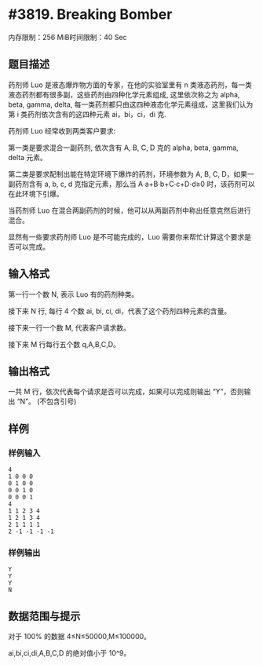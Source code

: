 # #3819. Breaking Bomber

内存限制：256 MiB时间限制：40 Sec

## 题目描述

药剂师 Luo 是液态爆炸物方面的专家，在他的实验室里有 n 类液态药剂，每一类液态药剂都有很多副，这些药剂由四种化学元素组成, 这里依次称之为 alpha, beta, gamma, delta, 每一类药剂都只由这四种液态化学元素组成，这里我们认为第 i 类药剂依次含有的这四种元素 ai，bi，ci，di 克.

药剂师 Luo 经常收到两类客户要求:

第一类是要求混合一副药剂, 依次含有 A, B, C, D 克的 alpha, beta, gamma, delta 元素。

第二类是要求配制出能在特定环境下爆炸的药剂，环境参数为 A, B, C, D，如果一副药剂含有 a, b, c, d 克指定元素，那么当 A&sdot;a+B&sdot;b+C&sdot;c+D&sdot;d&ge;0 时，该药剂可以在此环境下引爆。

当药剂师 Luo 在混合两副药剂的时候，他可以从两副药剂中称出任意克然后进行混合。

显然有一些要求药剂师 Luo 是不可能完成的，Luo 需要你来帮忙计算这个要求是否可以完成。

## 输入格式

第一行一个数 N, 表示 Luo 有的药剂种类。

接下来 N 行, 每行 4 个数 ai, bi, ci, di，代表了这个药剂四种元素的含量。

接下来一行一个数 M, 代表客户请求数。

接下来 M 行每行五个数 q,A,B,C,D。

## 输出格式

一共 M 行，依次代表每个请求是否可以完成，如果可以完成则输出 &ldquo;Y&rdquo;，否则输出 &ldquo;N&rdquo;。 (不包含引号)

## 样例

### 样例输入

    
    4
    1 0 0 0
    0 1 0 0
    0 0 1 0
    0 0 0 1
    4
    1 1 2 3 4
    1 2 1 3 4
    2 1 1 1 1
    2 -1 -1 -1 -1
    

### 样例输出

    
    Y
    Y
    Y
    N
    

## 数据范围与提示

对于 100% 的数据 4&le;N&le;50000,M&le;100000。

ai,bi,ci,di,A,B,C,D 的绝对值小于 10^9。
